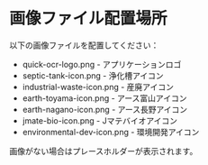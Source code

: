 # 画像ファイル配置場所

以下の画像ファイルを配置してください：

- quick-ocr-logo.png - アプリケーションロゴ
- septic-tank-icon.png - 浄化槽アイコン
- industrial-waste-icon.png - 産廃アイコン
- earth-toyama-icon.png - アース富山アイコン
- earth-nagano-icon.png - アース長野アイコン
- jmate-bio-icon.png - Jマテバイオアイコン
- environmental-dev-icon.png - 環境開発アイコン

画像がない場合はプレースホルダーが表示されます。